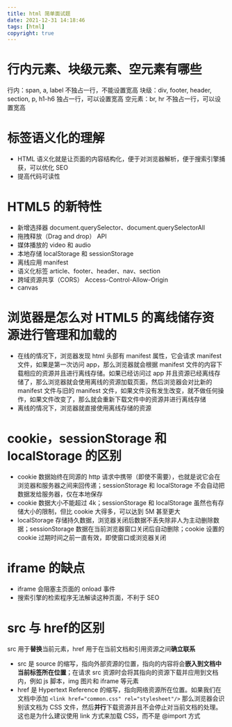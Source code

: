 ```yaml
---
title: html 简单面试题
date: 2021-12-31 14:18:46
tags: [html]
copyright: true
---
```

# 行内元素、块级元素、空元素有哪些
行内：span, a, label 不独占一行，不能设置宽高
块级：div, footer, header, section, p, h1-h6 独占一行，可以设置宽高
空元素：br, hr 不独占一行，可以设置宽高

# 标签语义化的理解
- HTML 语义化就是让页面的内容结构化，便于对浏览器解析，便于搜索引擎捕获，可以优化 SEO
- 提高代码可读性

# HTML5 的新特性
- 新增选择器 document.querySelector、document.querySelectorAll
- 拖拽释放（Drag and drop） API
- 媒体播放的 video 和 audio
- 本地存储 localStorage 和 sessionStorage
- 离线应用 manifest
- 语义化标签 article、footer、header、nav、section
- 跨域资源共享（CORS） Access-Control-Allow-Origin
- canvas

# 浏览器是怎么对 HTML5 的离线储存资源进行管理和加载的
- 在线的情况下，浏览器发现 html 头部有 manifest 属性，它会请求 manifest 文件，如果是第一次访问 app，那么浏览器就会根据 manifest 文件的内容下载相应的资源并且进行离线存储。如果已经访问过 app 并且资源已经离线存储了，那么浏览器就会使用离线的资源加载页面，然后浏览器会对比新的 manifest 文件与旧的 manifest 文件，如果文件没有发生改变，就不做任何操作，如果文件改变了，那么就会重新下载文件中的资源并进行离线存储
- 离线的情况下，浏览器就直接使用离线存储的资源

# cookie，sessionStorage 和 localStorage 的区别
- cookie 数据始终在同源的 http 请求中携带（即使不需要），也就是说它会在浏览器和服务器之间来回传递；sessionStorage 和 localStorage 不会自动把数据发给服务器，仅在本地保存
- cookie 数据大小不能超过 4k；sessionStorage 和 localStorage 虽然也有存储大小的限制，但比 cookie 大得多，可以达到 5M 甚至更大
- localStorage 存储持久数据，浏览器关闭后数据不丢失除非人为主动删除数据；sessionStorage 数据在当前浏览器窗口关闭后自动删除；cookie 设置的 cookie 过期时间之前一直有效，即使窗口或浏览器关闭

# iframe 的缺点
- iframe 会阻塞主页面的 onload 事件
- 搜索引擎的检索程序无法解读这种页面，不利于 SEO

# src 与 href的区别
src 用于**替换**当前元素，href 用于在当前文档和引用资源之间**确立联系**

- src 是 source 的缩写，指向外部资源的位置，指向的内容将会**嵌入到文档中当前标签所在位置**；在请求 src 资源时会将其指向的资源下载并应用到文档内，例如 js 脚本，img 图片和 iframe 等元素
- href 是 Hypertext Reference 的缩写，指向网络资源所在位置。如果我们在文档中添加 `<link href="common.css" rel="stylesheet"/>` 那么浏览器会识别该文档为 CSS 文件，然后**并行**下载资源并且不会停止对当前文档的处理。这也是为什么建议使用 link 方式来加载 CSS，而不是 @import 方式


